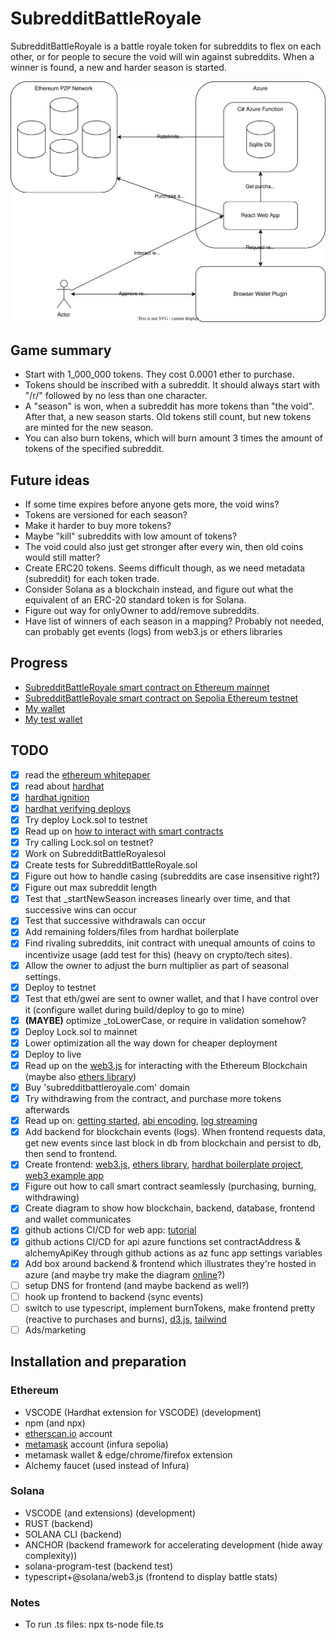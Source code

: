 # SubredditBattleRoyale

SubredditBattleRoyale is a battle royale token for subreddits to flex on each other, or for people to secure the void will win against subreddits. When a winner is found, a new and harder season is started.

![architecture](architecture.svg)

## Game summary
* Start with 1_000_000 tokens. They cost 0.0001 ether to purchase. 
* Tokens should be inscribed with a subreddit. It should always start with "/r/" followed by no less than one character.
* A "season" is won, when a subreddit has more tokens than "the void". After that, a new season starts. Old tokens still count, but new tokens are minted for the new season.
* You can also burn tokens, which will burn amount 3 times the amount of tokens of the specified subreddit.

## Future ideas
* If some time expires before anyone gets more, the void wins?
* Tokens are versioned for each season?
* Make it harder to buy more tokens?
* Maybe "kill" subreddits with low amount of tokens?
* The void could also just get stronger after every win, then old coins would still matter?
* Create ERC20 tokens. Seems difficult though, as we need metadata (subreddit) for each token trade.
* Consider Solana as a blockchain instead, and figure out what the equivalent of an ERC-20 standard token is for Solana.
* Figure out way for onlyOwner to add/remove subreddits.
* Have list of winners of each season in a mapping? Probably not needed, can probably get events (logs) from web3.js or ethers libraries

## Progress
* [SubredditBattleRoyale smart contract on Ethereum mainnet](https://etherscan.io/address/0xea8831bcb719914ab97131f48d9b2dc737dbd25a)
* [SubredditBattleRoyale smart contract on Sepolia Ethereum testnet](https://sepolia.etherscan.io/address/0x47e330c6a28bb7b89eda068b8a68943e1574cce8)
* [My wallet](https://etherscan.io/address/0xB6Bf1Eec596602D14acb288262C7B9b6D1B801eA)
* [My test wallet](https://sepolia.etherscan.io/address/0xb6bf1eec596602d14acb288262c7b9b6d1b801ea)

## TODO
- [x] read the [ethereum whitepaper](https://ethereum.org/en/whitepaper/)
- [x] read about [hardhat](https://hardhat.org/hardhat-runner/docs/getting-started#overview)
- [x] [hardhat ignition](https://hardhat.org/ignition/docs/getting-started#overview)
- [x] [hardhat verifying deploys](https://hardhat.org/hardhat-runner/docs/guides/verifying)
- [x] Try deploy Lock.sol to testnet
- [x] Read up on [how to interact with smart contracts](https://www.quicknode.com/guides/ethereum-development/smart-contracts/how-to-interact-with-smart-contracts#interacting-with-smart-contracts)
- [x] Try calling Lock.sol on testnet?
- [x] Work on SubredditBattleRoyalesol
- [x] Create tests for SubredditBattleRoyale.sol
- [x] Figure out how to handle casing (subreddits are case insensitive right?)
- [x] Figure out max subreddit length
- [x] Test that _startNewSeason increases linearly over time, and that successive wins can occur
- [x] Test that successive withdrawals can occur
- [x] Add remaining folders/files from hardhat boilerplate
- [x] Find rivaling subreddits, init contract with unequal amounts of coins to incentivize usage (add test for this) (heavy on crypto/tech sites).
- [x] Allow the owner to adjust the burn multiplier as part of seasonal settings.
- [x] Deploy to testnet
- [x] Test that eth/gwei are sent to owner wallet, and that I have control over it (configure wallet during build/deploy to go to mine)
- [x] **(MAYBE)** optimize _toLowerCase, or require in validation somehow?
- [x] Deploy Lock.sol to mainnet
- [x] Lower optimization all the way down for cheaper deployment
- [x] Deploy to live
- [x] Read up on the [web3.js](https://docs.web3js.org/) for interacting with the Ethereum Blockchain (maybe also [ethers library](https://docs.ethers.org/v6/))
- [x] Buy 'subredditbattleroyale.com' domain
- [x] Try withdrawing from the contract, and purchase more tokens afterwards
- [x] Read up on: [getting started](https://docs.nethereum.com/en/latest/getting-started/), [abi encoding](https://docs.nethereum.com/en/latest/nethereum-abi-encoding/), [log streaming](https://docs.nethereum.com/en/latest/nethereum-subscriptions-streaming/)
- [x] Add backend for blockchain events (logs). When frontend requests data, get new events since last block in db from blockchain and persist to db, then send to frontend.
- [x] Create frontend: [web3.js](https://docs.web3js.org/), [ethers library](https://docs.ethers.org/v6/), [hardhat boilerplate project](https://hardhat.org/tutorial/boilerplate-project), [web3 example app](https://github.com/ChainSafe/web3js-example-react-app/tree/main/src)
- [x] Figure out how to call smart contract seamlessly (purchasing, burning, withdrawing)
- [x] Create diagram to show how blockchain, backend, database, frontend and wallet communicates
- [x] github actions CI/CD for web app: [tutorial](https://johanrin.com/posts/deploy-react-app-in-azure-storage-and-static-web-apps/)
- [x] github actions CI/CD for api azure functions set contractAddress & alchemyApiKey through github actions as az func app settings variables
- [x] Add box around backend & frontend which illustrates they're hosted in azure (and maybe try make the diagram [online](draw.io)?)
- [ ] setup DNS for frontend (and maybe backend as well?)
- [ ] hook up frontend to backend (sync events)
- [ ] switch to use typescript, implement burnTokens, make frontend pretty (reactive to purchases and burns), [d3.js](https://d3js.org/), [tailwind](https://tailwindcss.com/docs/installation)
- [ ] Ads/marketing

## Installation and preparation
### Ethereum
* VSCODE (Hardhat extension for VSCODE) (development)
* npm (and npx)
* [etherscan.io](https://etherscan.io/) account
* [metamask](https://developer.metamask.io/) account (infura sepolia)
* metamask wallet & edge/chrome/firefox extension
* Alchemy faucet (used instead of Infura)

### Solana
* VSCODE (and extensions) (development)
* RUST (backend)
* SOLANA CLI (backend)
* ANCHOR (backend framework for accelerating development (hide away complexity))
* solana-program-test (backend test)
* typescript+@solana/web3.js (frontend to display battle stats)

### Notes
* To run .ts files: npx ts-node file.ts
